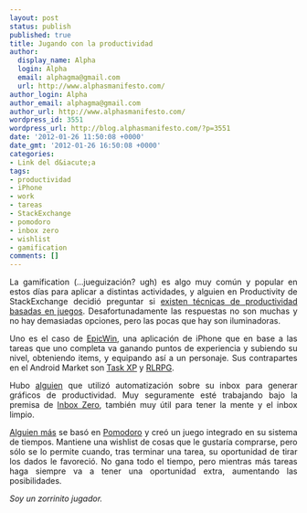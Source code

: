 ```yaml
---
layout: post
status: publish
published: true
title: Jugando con la productividad
author:
  display_name: Alpha
  login: Alpha
  email: alphagma@gmail.com
  url: http://www.alphasmanifesto.com/
author_login: Alpha
author_email: alphagma@gmail.com
author_url: http://www.alphasmanifesto.com/
wordpress_id: 3551
wordpress_url: http://blog.alphasmanifesto.com/?p=3551
date: '2012-01-26 11:50:08 +0000'
date_gmt: '2012-01-26 16:50:08 +0000'
categories:
- Link del d&iacute;a
tags:
- productividad
- iPhone
- work
- tareas
- StackExchange
- pomodoro
- inbox zero
- wishlist
- gamification
comments: []
---
```

<p style="text-align: justify;">La gamification (...jueguizaci&oacute;n? ugh) es algo muy com&uacute;n y popular en estos d&iacute;as para aplicar a distintas actividades, y alguien en Productivity de StackExchange decidi&oacute; preguntar si <a href="http://productivity.stackexchange.com/questions/2397/do-game-based-methods-exist">existen t&eacute;cnicas de productividad basadas en juegos</a>. Desafortunadamente las respuestas no son muchas y no hay demasiadas opciones, pero las pocas que hay son iluminadoras.</p>
<p style="text-align: justify;">Uno es el caso de <a href="http://itunes.apple.com/gb/app/epicwin/id372927221?mt=8">EpicWin</a>, una aplicaci&oacute;n de iPhone que en base a las tareas que uno completa va ganando puntos de experiencia y subiendo su nivel, obteniendo items, y equipando as&iacute; a un personaje. Sus contrapartes en el Android Market son <a href="https://market.android.com/details?id=com.philipk.taskxp&amp;hl=en">Task XP</a> y <a href="https://market.android.com/details?id=com.rlrpg.payed">RLRPG</a>.</p>
<p style="text-align: justify;">Hubo <a href="http://productivity.stackexchange.com/a/2405/1430">alguien</a> que utiliz&oacute; automatizaci&oacute;n sobre su inbox para generar gr&aacute;ficos de productividad. Muy seguramente est&eacute; trabajando bajo la premisa de <a href="https://blog.alphasmanifesto.com/2011/09/13/link-del-dia-100-formas-de-hacer-que-las-cosas-se-hagan/">Inbox Zero</a>, tambi&eacute;n muy &uacute;til para tener la mente y el inbox limpio.</p>
<p style="text-align: justify;"><a href="http://productivity.stackexchange.com/a/2418/1430">Alguien m&aacute;s</a> se bas&oacute; en <a href="http://www.pomodorotechnique.com/">Pomodoro</a> y cre&oacute; un juego integrado en su sistema de tiempos. Mantiene una wishlist de cosas que le gustar&iacute;a comprarse, pero s&oacute;lo se lo permite cuando, tras terminar una tarea, su oportunidad de tirar los dados le favoreci&oacute;. No gana todo el tiempo, pero mientras m&aacute;s tareas haga siempre va a tener una oportunidad extra, aumentando las posibilidades.</p>
<p style="text-align: justify;"><em>Soy un zorrinito jugador.</em></p>
